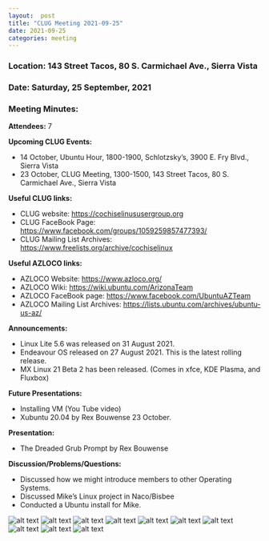 ```yaml
---
layout:  post
title: "CLUG Meeting 2021-09-25"
date: 2021-09-25
categories: meeting
---
```


### Location: 143 Street Tacos, 80 S. Carmichael Ave., Sierra Vista

### Date: Saturday, 25 September, 2021

### Meeting Minutes:

**Attendees:** 7

**Upcoming CLUG Events:**
 * 14 October, Ubuntu Hour, 1800-1900, Schlotzsky’s, 3900 E. Fry Blvd., Sierra Vista 
 * 23 October, CLUG Meeting, 1300-1500, 143 Street Tacos, 80 S. Carmichael Ave., Sierra Vista

**Useful CLUG links:**
 * CLUG website:  https://cochiselinususergroup.org
 * CLUG FaceBook Page:  https://www.facebook.com/groups/1059259857477393/
 * CLUG Mailing List Archives:  https://www.freelists.org/archive/cochiselinux

**Useful AZLOCO links:**
 * AZLOCO Website:  https://www.azloco.org/
 * AZLOCO Wiki:  https://wiki.ubuntu.com/ArizonaTeam
 * AZLOCO FaceBook page:  https://www.facebook.com/UbuntuAZTeam
 * AZLOCO Mailing List Archives:  https://lists.ubuntu.com/archives/ubuntu-us-az/

**Announcements:**
 * Linux Lite 5.6 was released on 31 August 2021.
 * Endeavour OS released on 27 August 2021.  This is the latest rolling release.
 * MX Linux 21 Beta 2 has been released.  (Comes in xfce, KDE Plasma, and Fluxbox)

**Future Presentations:**
 * Installing VM (You Tube video)
 * Xubuntu 20.04 by Rex Bouwense 23 October.

**Presentation:**  
 * The Dreaded Grub Prompt by Rex Bouwense

**Discussion/Problems/Questions:**
 * Discussed how we might introduce members to other Operating Systems.
 * Discussed Mike’s Linux project in Naco/Bisbee
 * Conducted a Ubuntu install for Mike.

![alt text](https://raw.githubusercontent.com/CochiseLinuxUsersGroup/CochiseLinuxUsersGroup.github.io/master/images/rsz_clug_meeting_2021-09-25_2.jpg)
![alt text](https://raw.githubusercontent.com/CochiseLinuxUsersGroup/CochiseLinuxUsersGroup.github.io/master/images/rsz_clug_meeting_2021-09-25_1.jpg)
![alt text](https://raw.githubusercontent.com/CochiseLinuxUsersGroup/CochiseLinuxUsersGroup.github.io/master/images/rsz_clug_meeting_2021-09-25_3.jpg)
![alt text](https://raw.githubusercontent.com/CochiseLinuxUsersGroup/CochiseLinuxUsersGroup.github.io/master/images/rsz_clug_meeting_2021-09-25_4.jpg)
![alt text](https://raw.githubusercontent.com/CochiseLinuxUsersGroup/CochiseLinuxUsersGroup.github.io/master/images/rsz_clug_meeting_2021-09-25_5.jpg)
![alt text](https://raw.githubusercontent.com/CochiseLinuxUsersGroup/CochiseLinuxUsersGroup.github.io/master/images/rsz_clug_meeting_2021-09-25_6.jpg)
![alt text](https://raw.githubusercontent.com/CochiseLinuxUsersGroup/CochiseLinuxUsersGroup.github.io/master/images/rsz_clug_meeting_2021-09-25_7.jpg)
![alt text](https://raw.githubusercontent.com/CochiseLinuxUsersGroup/CochiseLinuxUsersGroup.github.io/master/images/rsz_clug_meeting_2021-09-25_8.jpg)
![alt text](https://raw.githubusercontent.com/CochiseLinuxUsersGroup/CochiseLinuxUsersGroup.github.io/master/images/rsz_clug_meeting_2021-09-25_9.jpg)
![alt text](https://raw.githubusercontent.com/CochiseLinuxUsersGroup/CochiseLinuxUsersGroup.github.io/master/images/rsz_clug_meeting_2021-09-25_10.jpg)
